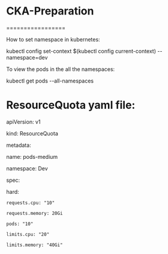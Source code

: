# CKA-Preparation
=================

How to set namespace in kubernetes:

kubectl config set-context $(kubectl config current-context) --namespace=dev

To view the pods in the all the namespaces:

kubectl get pods --all-namespaces

ResourceQuota yaml file:
=======================

apiVersion: v1

kind: ResourceQuota

metadata:

  name: pods-medium
  
  namespace: Dev
  
spec:

  hard:
  
    requests.cpu: "10"
    
    requests.memory: 20Gi
    
    pods: "10"
    
    limits.cpu: "20"
    
    limits.memory: "40Gi"

